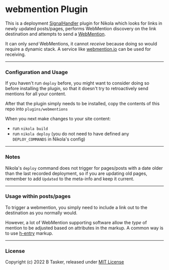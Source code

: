 # webmention Plugin

This is a deployment [SignalHandler](https://www.getnikola.com/extending.html#signalhandler-plugins) plugin for Nikola which looks for links in newly updated posts/pages, performs WebMention discovery on the link destination and attempts to send a [WebMention](https://indieweb.org/Webmention-developer#Protocol_Summary).

It can only *send* WebMentions, it cannot *receive* because doing so would require a dynamic stack. A service like [webmention.io](https://webmention.io) can be used for receiving.

----

### Configuration and Usage

If you haven't run `deploy` before, you might want to consider doing so before installing the plugin, so that it doesn't try to retroactively send mentions for all your content.

After that the plugin simply needs to be installed, copy the contents of this repo into `plugins/webmentions`

When you next make changes to your site content:

* run `nikola build`
* run `nikola deploy` (you do not need to have defined any `DEPLOY_COMMANDS` in Nikola's config)


----

### Notes

Nikola's `deploy` command does not trigger for pages/posts with a date older than the last recorded deployment, so if you are updating old pages, remember to add `Updated` to the meta-info and keep it current.


----

### Usage within posts/pages

To trigger a webmention, you simply need to include a link out to the destination as you normally would.

However, a lot of WebMention supporting software allow the *type* of mention to be adjusted based on attributes in the markup. A common way is to use [h-entry](https://indieweb.org/h-entry) markup.

----

### License

Copyright (c) 2022 B Tasker, released under [MIT License](https://choosealicense.com/licenses/mit/)
